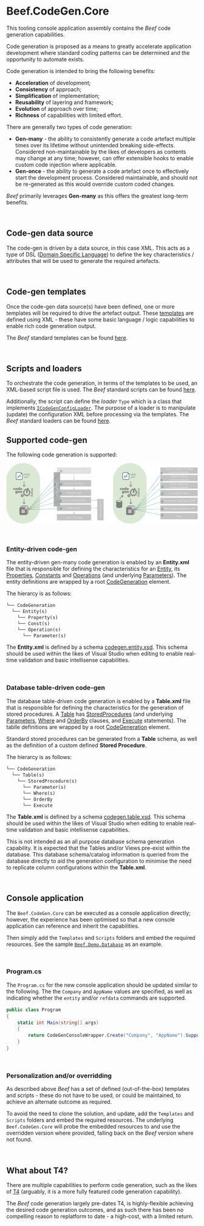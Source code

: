 ﻿# Beef.CodeGen.Core

This tooling console application assembly contains the _Beef_ code generation capabilities.

Code generation is proposed as a means to greatly accelerate application development where standard coding patterns can be determined and the opportunity to automate exists.

Code generation is intended to bring the following benefits:
- **Acceleration** of development;
- **Consistency** of approach;
- **Simplification** of implementation;
- **Reusability** of layering and framework;
- **Evolution** of approach over time;
- **Richness** of capabilities with limited effort.

There are generally two types of code generation:
- **Gen-many** - the ability to consistently generate a code artefact multiple times over its lifetime without unintended breaking side-effects. Considered non-maintainable by the likes of developers as contents may change at any time; however, can offer extensible hooks to enable custom code injection where applicable.
- **Gen-once** - the ability to generate a code artefact once to effectively start the development process. Considered maintainable, and should not be re-generated as this would override custom coded changes.

_Beef_ primarily leverages **Gen-many** as this offers the greatest long-term benefits.

<br>

## Code-gen data source

The code-gen is driven by a data source, in this case XML. This acts as a type of DSL ([Domain Specific Language](https://en.wikipedia.org/wiki/Domain-specific_language)) to define the key characteristics / attributes that will be used to generate the required artefacts.

<br>

## Code-gen templates

Once the code-gen data source(s) have been defined, one or more templates will be required to drive the artefact output. These [templates](../../docs/Template-structure.md) are defined using XML - these have some basic language / logic capabilities to enable rich code generation output.

The _Beef_ standard templates can be found [here](./Templates).

<br>

## Scripts and loaders

To orchestrate the code generation, in terms of the templates to be used, an XML-based script file is used. The _Beef_ standard scripts can be found [here](./Scripts).

Additionally, the script can define the _loader_ `Type` which is a class that implements [`ICodeGenConfigLoader`](../../src/Beef.Core/CodeGen/ICodeGenConfigLoader.cs). The purpose of a loader is to manipulate (update) the configuration XML before processing via the templates. The _Beef_ standard loaders can be found [here](./Loaders).

## Supported code-gen

The following code generation is supported:

![CodeGen](../../docs/images/CodeGen.png)

<br>

### Entity-driven code-gen

The entity-driven gen-many code generation is enabled by an **Entity.xml** file that is responsible for defining the characteristics for an [Entity](../../docs/Entity-Entity-element.md), its [Properties](../../docs/Entity-Property-element.md), [Constants](../../docs/Entity-Const-element.md) and [Operations](../../docs/Entity-Operation-element.md) (and underlying [Parameters](../../docs/Entity-Parameter-element.md)). The entity definitions are wrapped by a root [CodeGeneration](../../docs/Entity-CodeGeneration-element.md) element.

The hierarcy is as follows:

```
└── CodeGeneration
  └── Entity(s)
    └── Property(s)
    └── Const(s)
    └── Operation(s)
      └── Parameter(s)
```

The **Entity.xml** is defined by a schema [codegen.entity.xsd](../../tools/Beef.CodeGen.Core/Schema/codegen.entity.xsd). This schema should be used within the likes of Visual Studio when editing to enable real-time validation and basic intellisense capabilities.

<br>

### Database table-driven code-gen

The database table-driven code generation is enabled by a **Table.xml** file that is responsible for defining the characteristics for the generation of stored procedures. A [Table](../../docs/Table-Table-element.md) has [StoredProcedures](../../docs/Table-StoredProcedure-element.md) (and underlying [Parameters](../../docs/Table-Parameter-element.md), [Where](../../docs/Table-Where-element.md) and [OrderBy](../../docs/Table-OrderBy-element.md) clauses, and [Execute](../../docs/Table-Execute-element.md) statements). The tablle definitions are wrapped by a root [CodeGeneration](../../docs/Table-CodeGeneration-element.md) element.

 Standard stored procedures can be generated from a **Table** schema, as well as the definition of a custom defined **Stored Procedure**.

The hierarcy is as follows:

```
└── CodeGeneration
  └── Table(s)
    └── StoredProcedure(s)
      └── Parameter(s)
      └── Where(s)
      └── OrderBy
      └── Execute
```

The **Table.xml** is defined by a schema [codegen.table.xsd](../../tools/Beef.CodeGen.Core/Schema/codegen.table.xsd). This schema should be used within the likes of Visual Studio when editing to enable real-time validation and basic intellisense capabilities. 

This is not intended as an all purpose database schema generation capability. It is expected that the Tables and/or Views pre-exist within the database. This database schema/catalog information is queried from the database directly to aid the generation configuration to minimise the need to replicate column configurations within the **Table.xml**.

<br>

## Console application

The `Beef.CodeGen.Core` can be executed as a console application directly; however, the experience has been optimised so that a new console application can reference and inherit the capabilities. 

Then simply add the `Templates` and `Scripts` folders and embed the required resources. See the sample [`Beef.Demo.Database`](../../samples/Demo/Beef.Demo.CodeGen) as an example.

<br/>

### Program.cs

The `Program.cs` for the new console application should be updated similar to the following. The the `Company` and `AppName` values are specified, as well as indicating whether the `entity` and/or `refdata` commands are supported.

``` csharp
public class Program
{
    static int Main(string[] args)
    {
        return CodeGenConsoleWrapper.Create("Company", "AppName").Supports(entity: true, refData: true).Run(args);
    }
}
```

<br/>

### Personalization and/or overridding

As described above _Beef_ has a set of defined (out-of-the-box) templates and scripts - these do not have to be used, or could be maintained, to achieve an alternate outcome as required.

To avoid the need to clone the solution, and update, add the `Templates` and `Scripts` folders and embed the required resources. The underlying `Beef.CodeGen.Core` will probe the embedded resources to and use the overridden version where provided, falling back on the _Beef_ version where not found. 

<br/>

## What about T4?

There are multiple capabilities to perform code generation, such as the likes of [T4](https://docs.microsoft.com/en-au/visualstudio/modeling/code-generation-and-t4-text-templates) (arguably, it is a more fully featured code generation capability).

The *Beef* code generation largely pre-dates T4, is highly-flexible achieving the desired code generation outcomes, and as such there has been no compelling reason to replatform to date - a high-cost, with a limited return.